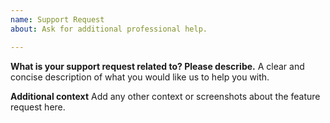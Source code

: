 ```yaml
---
name: Support Request
about: Ask for additional professional help.

---
```


**What is your support request related to? Please describe.**
A clear and concise description of what you would like us to help you with.


**Additional context**
Add any other context or screenshots about the feature request here.
